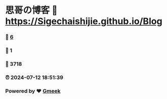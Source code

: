 # 思哥の博客 :link: https://Sigechaishijie.github.io/Blog 
### :page_facing_up: [6](https://Sigechaishijie.github.io/Blog/tag.html) 
### :speech_balloon: 1 
### :hibiscus: 3718 
### :alarm_clock: 2024-07-12 18:51:39 
### Powered by :heart: [Gmeek](https://github.com/Meekdai/Gmeek)
